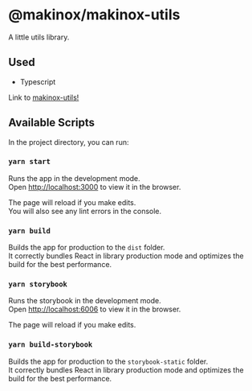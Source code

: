 # @makinox/makinox-utils

A little utils library.

## Used

- Typescript

Link to [makinox-utils!](https://www.npmjs.com/package/@makinox/makinox-utils)

<!-- ![Image of makinox-utils](./preview.png) -->

## Available Scripts

In the project directory, you can run:

### `yarn start`

Runs the app in the development mode.\
Open [http://localhost:3000](http://localhost:3000) to view it in the browser.

The page will reload if you make edits.\
You will also see any lint errors in the console.

### `yarn build`

Builds the app for production to the `dist` folder.\
It correctly bundles React in library production mode and optimizes the build for the best performance.

### `yarn storybook`

Runs the storybook in the development mode.\
Open [http://localhost:6006](http://localhost:6006) to view it in the browser.

The page will reload if you make edits.

### `yarn build-storybook`

Builds the app for production to the `storybook-static` folder.\
It correctly bundles React in library production mode and optimizes the build for the best performance.
